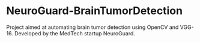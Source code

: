 # NeuroGuard-BrainTumorDetection
Project aimed at automating brain tumor detection using OpenCV and VGG-16. Developed by the MedTech startup NeuroGuard.
